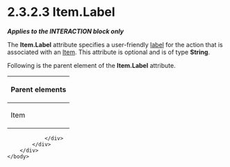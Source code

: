 <html dir="LTR" xmlns:mshelp="http://msdn.microsoft.com/mshelp" xmlns:ddue="http://ddue.schemas.microsoft.com/authoring/2003/5" xmlns:xlink="http://www.w3.org/1999/xlink" xmlns:tool="http://www.microsoft.com/tooltip">
    <head>
        <meta http-equiv="Content-Type" content="text/html; CHARSET=utf-8"></meta>
        <meta name="save" content="history"></meta>
        <title>2.3.2.3 Item.Label</title>
        <xml>
            <mshelp:toctitle title="2.3.2.3 Item.Label"></mshelp:toctitle>
            <mshelp:rltitle title="[MS-RGDI]: Item.Label"></mshelp:rltitle>
            <mshelp:keyword index="A" term="31ca81d2-c04b-4f7b-bdd0-d418fcc67b7c"></mshelp:keyword>
            <mshelp:attr name="DCSext.ContentType" value="open specification"></mshelp:attr>
            <mshelp:attr name="AssetID" value="31ca81d2-c04b-4f7b-bdd0-d418fcc67b7c"></mshelp:attr>
            <mshelp:attr name="TopicType" value="kbRef"></mshelp:attr>
            <mshelp:attr name="DCSext.Title" value="[MS-RGDI]: Item.Label" />
        </xml>
    </head>
    <body>
        <div id="header">
            <h1 class="heading">2.3.2.3 Item.Label</h1>
        </div>
        <div id="mainSection">
            <div id="mainBody">
                <div id="allHistory" class="saveHistory"></div>
                <div id="sectionSection0" class="section" name="collapseableSection">
                    

<p><b><i>Applies to the INTERACTION block only</i></b></p>

<p>The <b>Item.Label</b> attribute specifies a user-friendly <a href="557e6223-9107-4be3-9f7c-b83beb5d16fc.htm#gt_4c56ea75-c676-4525-b131-71d71c3de91a">label</a> for the action that
is associated with an <a href="70b141bd-23dd-432d-8849-d7f35dfcfff4.htm">Item</a>.
This attribute is optional and is of type <b>String</b>.</p>

<p>Following is the parent element of the <b>Item.Label</b>
attribute.</p>

<table>
 <thead>
  <tr>
   <th>
   <p>Parent elements</p>
   </th>
  </tr>
 </thead>
 <tr>
  <td>
  <p>Item</p>
  </td>
 </tr>
</table>

<p> </p>


                </div>
            </div>
        </div>
    </body>
</html>